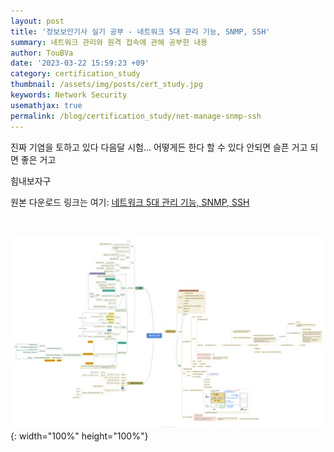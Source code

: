```yaml
---
layout: post
title: '정보보안기사 실기 공부 - 네트워크 5대 관리 기능, SNMP, SSH'
summary: 네트워크 관리와 원격 접속에 관해 공부한 내용
author: TouBVa
date: '2023-03-22 15:59:23 +09'
category: certification_study
thumbnail: /assets/img/posts/cert_study.jpg
keywords: Network Security
usemathjax: true
permalink: /blog/certification_study/net-manage-snmp-ssh
---
```


진짜 기염을 토하고 있다
다음달 시험... 어떻게든 한다 할 수 있다
안되면 슬픈 거고 되면 좋은 거고

힘내보자구

원본 다운로드 링크는 여기: [네트워크 5대 관리 기능, SNMP, SSH](https://drive.google.com/file/d/1cFutSPS-RZeN69recbynrIiGjCUWTwnY/view?usp=sharing)

<br>

![Untitled](/assets/img/posts/24-SSH.jpeg){: width="100%" height="100%"}